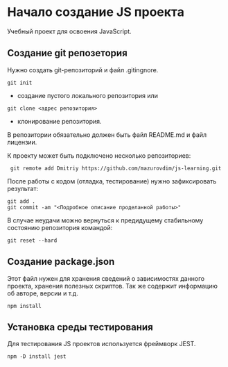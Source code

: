 # Начало создание JS проекта

Учебный проект для освоения JavaScript.

## Создание git репозетория

Нужно создать git-репозиторий и файл .gitingnore.

```
git init
```

- создание пустого локального репозитория или

```
git clone <адрес репозитория>
```

- клонирование репозитория.

В репозитории обязательно должен быть файл README.md и файл лицензии.

К проекту может быть подключено несколько репозиториев:

```
 git remote add Dmitriy https://github.com/mazurovdim/js-learning.git
```

После работы с кодом (отладка, тестирование) нужно зафиксировать результат:

```
git add .
git commit -am "<Подробное описание проделанной работы>"
```

В случае неудачи можно вернуться к предидущему стабильному состоянию репозитория командой:

```
git reset --hard
```

## Создание package.json

Этот файл нужен для хранения сведений о зависимостях данного проекта, хранения полезных скриптов.
Так же содержит информацию об авторе, версии и т.д.

```
npm install
```

## Установка среды тестирования

Для тестирования JS проектов используется фреймворк JEST.

```
npm -D install jest
```
